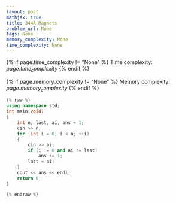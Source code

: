 ```yaml
---
layout: post
mathjax: true
title: 344A Magnets
problem_url: None
tags: None
memory_complexity: None
time_complexity: None
---
```




{% if page.time_complexity != "None" %}
Time complexity: ${{ page.time_complexity }}$
{% endif %}

{% if page.memory_complexity != "None" %}
Memory complexity: ${{ page.memory_complexity }}$
{% endif %}

```cpp
{% raw %}
using namespace std;
int main(void)
{
    int n, last, ai, ans = 1;
    cin >> n;
    for (int i = 0; i < n; ++i)
    {
        cin >> ai;
        if (i != 0 and ai != last)
            ans += 1;
        last = ai;
    }
    cout << ans << endl;
    return 0;
}

{% endraw %}
```